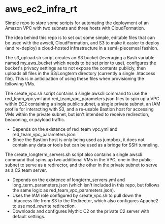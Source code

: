 # aws_ec2_infra_rt
Simple repo to store some scripts for automating the deployment of an Amazon VPC with two subnets and three hosts with CloudFormation.

The idea behind this repo is to set out some simple, editable files that can be used with the awscli, CloudFormation, and S3 to make it easier to deploy (and re-deploy) a cloud-hosted infrastructure in a semi=piecemeal fashion.

The s3_upload.sh script creates an S3 bucket (leveraging a Bash variable named my_aws_bucket which needs to be set prior to use), configures the bucket's privacy settings as to not expose the contents publicly, then uploads all files in the S3/Longterm directory (currently a single .htaccess file). This is in anticipation of using these files when provisioning the following VMs.

The create_vpc.sh script contains a single awscli command to use the red_team_vpc.yml and red_team_vpc_parameters.json files to spin up a VPC within EC2 containing a single public subnet, a single private subnet, an IAM profile for interacting with S3, and a re-usable Bastion host for accessing VMs within the private subnet, but isn't intended to receive redirection, beaconing, or payload traffic.
* Depends on the existence of red_team_vpc.yml and red_team_vpc_parameters.json
* Since the Bastion host is only being used as jumpbox, it does not contain any data or tools but can be used as a bridge for SSH tunneling.

The create_longterm_servers.sh script also contains a single awscli command that spins up two additional VMs in the VPC, one in the public subnet to serve as a redirector, and the other in the private subnet to serve as a C2 team server.
* Depends on the existence of longterm_servers.yml and long_term_parameters.json (which isn't included in this repo, but follows the same logic as red_team_vpc_parameters.json).
* Uses the IAM role configured by create_vpc.sh to pull down the .htaccess file from S3 to the Redirector, which also configures Apache2 to use mod_rewrite redirection.
* Downloads and configures Mythic C2 on the private C2 server with default settings.
